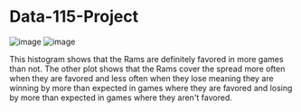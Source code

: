 # Data-115-Project

![image](https://user-images.githubusercontent.com/78052697/113783540-bcdb4d80-96e8-11eb-8028-f7c4e38e0aa8.png)
![image](https://user-images.githubusercontent.com/78052697/113783592-d381a480-96e8-11eb-9767-4b4407ffcac1.png)

This histogram shows that the Rams are definitely favored in more games than not. The other plot shows that the Rams cover the spread more often when they are favored and less often when they lose meaning they are winning by more than expected in games where they are favored and losing by more than expected in games where they aren't favored.
